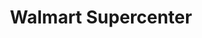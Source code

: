---
title: "Walmart Supercenter"
url: /high-point/walmart-supercenter-north-main-street/
shop: Supermarkt
---
